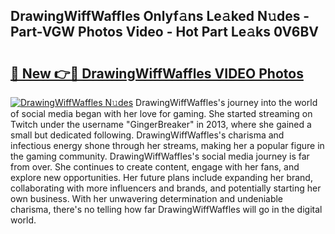 ## DrawingWiffWaffles Onlyf𝚊ns Le𝚊ked N𝚞des - Part-VGW Photos Video - Hot Part Le𝚊ks 0V6BV

# <h2><a href="http://ab50385.deff.icu/?id=DrawingWiffWaffles">🔗 New 👉🔴 DrawingWiffWaffles VIDEO Photos</a></h2>

[![DrawingWiffWaffles N𝚞des](https://i.imgur.com/rIISA9y.gif)](http://ab50385.deff.icu/?id=DrawingWiffWaffles)
DrawingWiffWaffles's journey into the world of social media began with her love for gaming. She started streaming on Twitch under the username "GingerBreaker" in 2013, where she gained a small but dedicated following. DrawingWiffWaffles's charisma and infectious energy shone through her streams, making her a popular figure in the gaming community. DrawingWiffWaffles's social media journey is far from over. She continues to create content, engage with her fans, and explore new opportunities. Her future plans include expanding her brand, collaborating with more influencers and brands, and potentially starting her own business. With her unwavering determination and undeniable charisma, there's no telling how far DrawingWiffWaffles will go in the digital world.
